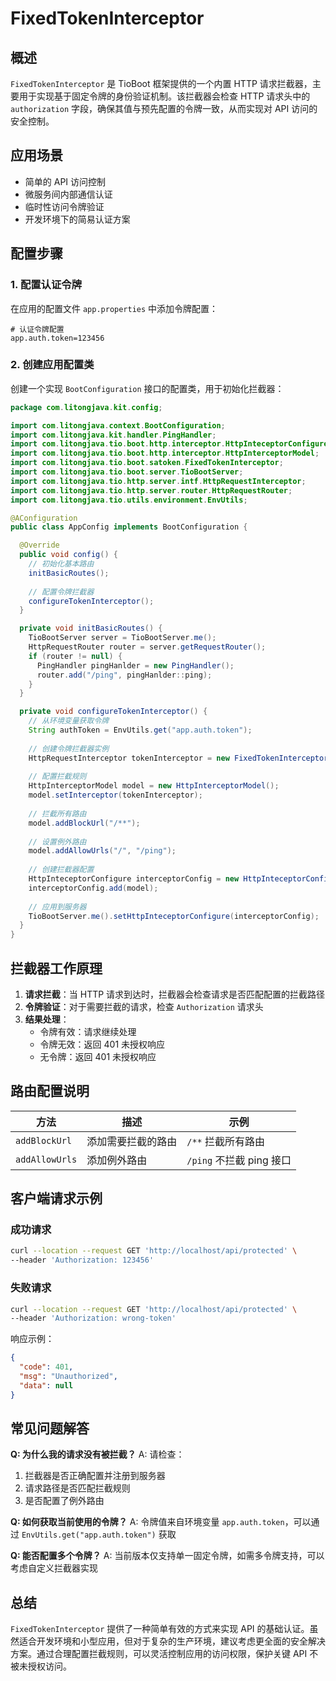 # FixedTokenInterceptor

## 概述

`FixedTokenInterceptor` 是 TioBoot 框架提供的一个内置 HTTP 请求拦截器，主要用于实现基于固定令牌的身份验证机制。该拦截器会检查 HTTP 请求头中的 `authorization` 字段，确保其值与预先配置的令牌一致，从而实现对 API 访问的安全控制。

## 应用场景

- 简单的 API 访问控制
- 微服务间内部通信认证
- 临时性访问令牌验证
- 开发环境下的简易认证方案

## 配置步骤

### 1. 配置认证令牌

在应用的配置文件 `app.properties` 中添加令牌配置：

```properties
# 认证令牌配置
app.auth.token=123456
```

### 2. 创建应用配置类

创建一个实现 `BootConfiguration` 接口的配置类，用于初始化拦截器：

```java
package com.litongjava.kit.config;

import com.litongjava.context.BootConfiguration;
import com.litongjava.kit.handler.PingHandler;
import com.litongjava.tio.boot.http.interceptor.HttpInteceptorConfigure;
import com.litongjava.tio.boot.http.interceptor.HttpInterceptorModel;
import com.litongjava.tio.boot.satoken.FixedTokenInterceptor;
import com.litongjava.tio.boot.server.TioBootServer;
import com.litongjava.tio.http.server.intf.HttpRequestInterceptor;
import com.litongjava.tio.http.server.router.HttpRequestRouter;
import com.litongjava.tio.utils.environment.EnvUtils;

@AConfiguration
public class AppConfig implements BootConfiguration {

  @Override
  public void config() {
    // 初始化基本路由
    initBasicRoutes();
    
    // 配置令牌拦截器
    configureTokenInterceptor();
  }

  private void initBasicRoutes() {
    TioBootServer server = TioBootServer.me();
    HttpRequestRouter router = server.getRequestRouter();
    if (router != null) {
      PingHandler pingHanlder = new PingHandler();
      router.add("/ping", pingHanlder::ping);
    }
  }

  private void configureTokenInterceptor() {
    // 从环境变量获取令牌
    String authToken = EnvUtils.get("app.auth.token");
    
    // 创建令牌拦截器实例
    HttpRequestInterceptor tokenInterceptor = new FixedTokenInterceptor(authToken);
    
    // 配置拦截规则
    HttpInterceptorModel model = new HttpInterceptorModel();
    model.setInterceptor(tokenInterceptor);
    
    // 拦截所有路由
    model.addBlockUrl("/**");
    
    // 设置例外路由
    model.addAllowUrls("/", "/ping");
    
    // 创建拦截器配置
    HttpInteceptorConfigure interceptorConfig = new HttpInteceptorConfigure();
    interceptorConfig.add(model);
    
    // 应用到服务器
    TioBootServer.me().setHttpInteceptorConfigure(interceptorConfig);
  }
}
```

## 拦截器工作原理

1. **请求拦截**：当 HTTP 请求到达时，拦截器会检查请求是否匹配配置的拦截路径
2. **令牌验证**：对于需要拦截的请求，检查 `Authorization` 请求头
3. **结果处理**：
   - 令牌有效：请求继续处理
   - 令牌无效：返回 401 未授权响应
   - 无令牌：返回 401 未授权响应

## 路由配置说明

| 方法 | 描述 | 示例 |
|------|------|------|
| `addBlockUrl` | 添加需要拦截的路由 | `/**` 拦截所有路由 |
| `addAllowUrls` | 添加例外路由 | `/ping` 不拦截 ping 接口 |

## 客户端请求示例

### 成功请求

```bash
curl --location --request GET 'http://localhost/api/protected' \
--header 'Authorization: 123456'
```

### 失败请求

```bash
curl --location --request GET 'http://localhost/api/protected' \
--header 'Authorization: wrong-token'
```

响应示例：
```json
{
  "code": 401,
  "msg": "Unauthorized",
  "data": null
}
```

## 常见问题解答

**Q: 为什么我的请求没有被拦截？**
A: 请检查：
1. 拦截器是否正确配置并注册到服务器
2. 请求路径是否匹配拦截规则
3. 是否配置了例外路由

**Q: 如何获取当前使用的令牌？**
A: 令牌值来自环境变量 `app.auth.token`，可以通过 `EnvUtils.get("app.auth.token")` 获取

**Q: 能否配置多个令牌？**
A: 当前版本仅支持单一固定令牌，如需多令牌支持，可以考虑自定义拦截器实现


## 总结

`FixedTokenInterceptor` 提供了一种简单有效的方式来实现 API 的基础认证。虽然适合开发环境和小型应用，但对于复杂的生产环境，建议考虑更全面的安全解决方案。通过合理配置拦截规则，可以灵活控制应用的访问权限，保护关键 API 不被未授权访问。